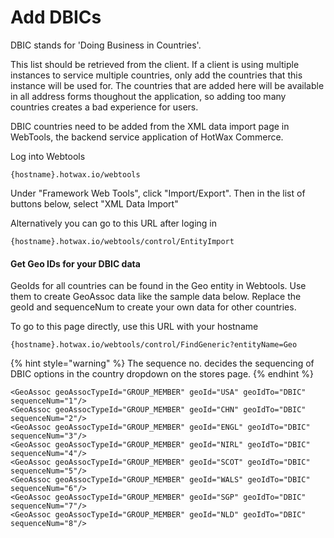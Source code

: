 # Add DBICs

DBIC stands for 'Doing Business in Countries'.

This list should be retrieved from the client. If a client is using multiple instances to service multiple countries, only add the countries that this instance will be used for.
The countries that are added here will be available in all address forms thoughout the application, so adding too many countries creates a bad experience for users.

DBIC countries need to be added from the XML data import page in WebTools, the backend service application of HotWax Commerce.

Log into Webtools
```
{hostname}.hotwax.io/webtools
```

Under "Framework Web Tools", click "Import/Export". Then in the list of buttons below, select "XML Data Import"

Alternatively you can go to this URL after loging in
```
{hostname}.hotwax.io/webtools/control/EntityImport
```

#### Get Geo IDs for your DBIC data
GeoIds for all countries can be found in the Geo entity in Webtools. Use them to create GeoAssoc data like the sample data below. Replace the geoId and sequenceNum to create your own data for other countries.

To go to this page directly, use this URL with your hostname
```
{hostname}.hotwax.io/webtools/control/FindGeneric?entityName=Geo
```

{% hint style="warning" %}
    The sequence no. decides the sequencing of DBIC options in the country dropdown on the stores page.
{% endhint %}

```
<GeoAssoc geoAssocTypeId="GROUP_MEMBER" geoId="USA" geoIdTo="DBIC" sequenceNum="1"/>
<GeoAssoc geoAssocTypeId="GROUP_MEMBER" geoId="CHN" geoIdTo="DBIC" sequenceNum="2"/>
<GeoAssoc geoAssocTypeId="GROUP_MEMBER" geoId="ENGL" geoIdTo="DBIC" sequenceNum="3"/>
<GeoAssoc geoAssocTypeId="GROUP_MEMBER" geoId="NIRL" geoIdTo="DBIC" sequenceNum="4"/>
<GeoAssoc geoAssocTypeId="GROUP_MEMBER" geoId="SCOT" geoIdTo="DBIC" sequenceNum="5"/>
<GeoAssoc geoAssocTypeId="GROUP_MEMBER" geoId="WALS" geoIdTo="DBIC" sequenceNum="6"/>
<GeoAssoc geoAssocTypeId="GROUP_MEMBER" geoId="SGP" geoIdTo="DBIC" sequenceNum="7"/>
<GeoAssoc geoAssocTypeId="GROUP_MEMBER" geoId="NLD" geoIdTo="DBIC" sequenceNum="8"/>
```